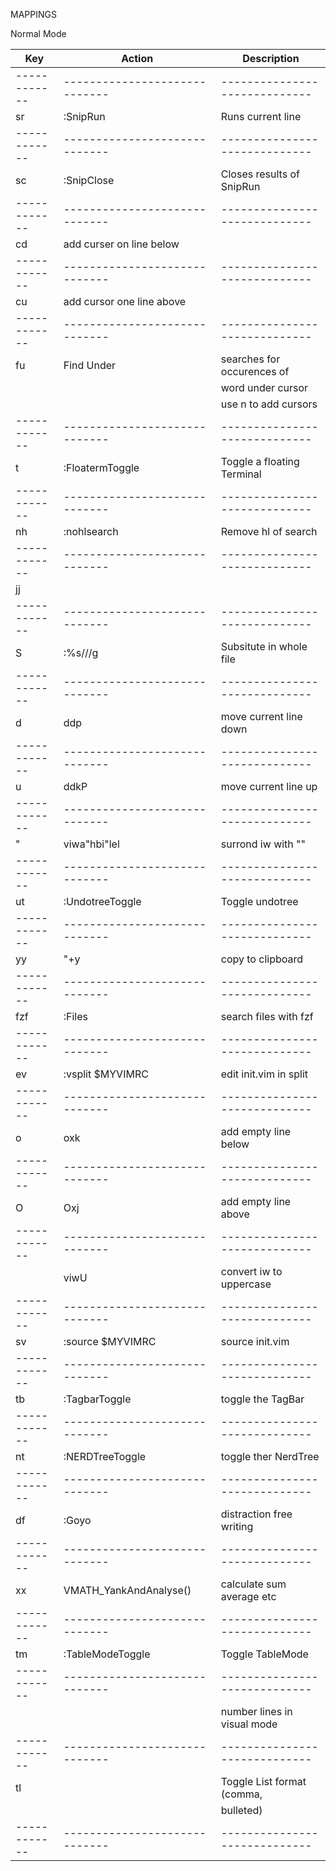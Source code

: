 MAPPINGS

Normal Mode

| Key        | Action                      | Description                 |
|------------|-----------------------------|-----------------------------|
|------------|-----------------------------|-----------------------------|
| <leader>sr | :SnipRun                    | Runs current line           |
|------------|-----------------------------|-----------------------------|
| <leader>sc | :SnipClose                  | Closes results of SnipRun   |
|------------|-----------------------------|-----------------------------|
| <leader>cd | add curser on line below    |                             |
|------------|-----------------------------|-----------------------------|
| <leader>cu | add cursor one line above   |                             |
|------------|-----------------------------|-----------------------------|
| <leader>fu | Find Under                  | searches for occurences of  |
|            |                             | word under cursor           |
|            |                             | use n to add cursors        |
|------------|-----------------------------|-----------------------------|
| <leader>t  | :FloatermToggle             | Toggle a floating Terminal  |
|------------|-----------------------------|-----------------------------|
| nh         | :nohlsearch<CR>             | Remove hl of search         |
|------------|-----------------------------|-----------------------------|
| jj         | <ESC>                       |                             |
|------------|-----------------------------|-----------------------------|
| S          | :%s///g<LEFT><LEFT><LEFT>   | Subsitute in whole file     |
|------------|-----------------------------|-----------------------------|
| <leader>d  | ddp                         | move current line down      |
|------------|-----------------------------|-----------------------------|
| <leader>u  | ddkP                        | move current line up        |
|------------|-----------------------------|-----------------------------|
| <leader>"  | viw<esc>a"<esc>hbi"<esc>lel | surrond iw with ""          |
|------------|-----------------------------|-----------------------------|
| <leader>ut | :UndotreeToggle             | Toggle undotree             |
|------------|-----------------------------|-----------------------------|
| <leader>yy | "+y                         | copy to clipboard           |
|------------|-----------------------------|-----------------------------|
| fzf        | :Files<CR>                  | search files with fzf       |
|------------|-----------------------------|-----------------------------|
| <leader>ev | :vsplit $MYVIMRC<cr>        | edit init.vim in split      |
|------------|-----------------------------|-----------------------------|
| <leader>o  | o<ESC>xk                    | add empty line below        |
|------------|-----------------------------|-----------------------------|
| <leader>O  | O<ESC>xj                    | add empty line above        |
|------------|-----------------------------|-----------------------------|
| <c-u>      | viwU<ESC>                   | convert iw to uppercase     |
|------------|-----------------------------|-----------------------------|
| <leader>sv | :source $MYVIMRC            | source init.vim             |
|------------|-----------------------------|-----------------------------|
| <leader>tb | :TagbarToggle<CR>           | toggle the TagBar           |
|------------|-----------------------------|-----------------------------|
| <leader>nt | :NERDTreeToggle<CR>         | toggle ther NerdTree        |
|------------|-----------------------------|-----------------------------|
| <leader>df | :Goyo<CR>                   | distraction free writing    |
|------------|-----------------------------|-----------------------------|
| xx         | VMATH_YankAndAnalyse()      | calculate sum average etc   |
|------------|-----------------------------|-----------------------------|
| <leader>tm | :TableModeToggle            | Toggle TableMode            |
|------------|-----------------------------|-----------------------------|
| <S-TAB>    |                             | number lines in visual mode |
|------------|-----------------------------|-----------------------------|
| <leader>tl |                             | Toggle List format (comma,  |
|            |                             | bulleted)                   |
|------------|-----------------------------|-----------------------------|
